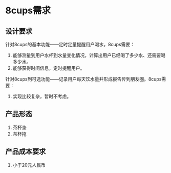 # 8cups需求
## 设计要求
针对8cups的基本功能——定时定量提醒用户喝水。8cups需要：
1. 能够测量到用户水杯到水量变化情况，计算出用户已经喝了多少水、还需要喝多少水。
2. 能够获得时间信息，定时提醒用户。

针对8cups到可选功能——记录用户每天饮水量并形成报告传到朋友圈。8cups需要：
1. 实现比较复杂，暂时不考虑。

## 产品形态
1. 茶杯垫
2. 茶杯拖

## 产品成本要求
1.  小于20元人民币




